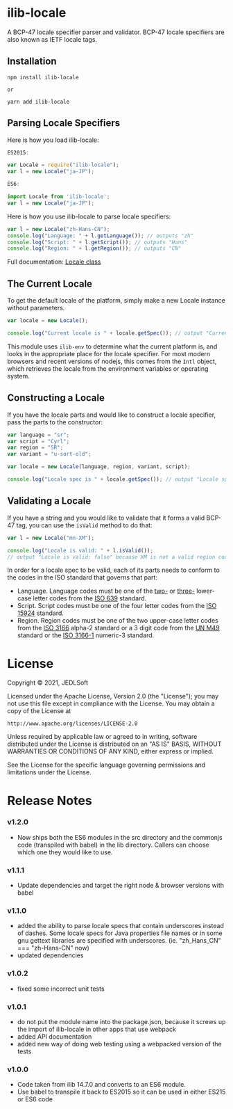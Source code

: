 # ilib-locale

A BCP-47 locale specifier parser and validator. BCP-47 locale specifiers
are also known as IETF locale tags.

## Installation

```
npm install ilib-locale

or

yarn add ilib-locale
```

## Parsing Locale Specifiers

Here is how you load ilib-locale:

```javascript
ES2015:

var Locale = require("ilib-locale");
var l = new Locale("ja-JP");

ES6:

import Locale from 'ilib-locale';
var l = new Locale("ja-JP");
```

Here is how you use ilib-locale to parse locale specifiers:

```javascript
var l = new Locale("zh-Hans-CN");
console.log("Language: " + l.getLanguage()); // outputs "zh"
console.log("Script: " + l.getScript()); // outputs "Hans"
console.log("Region: " + l.getRegion()); // outputs "CN"
```

Full documentation: [Locale class](./docs/Locale.md)

## The Current Locale

To get the default locale of the platform, simply make a new Locale instance
without parameters.

```javascript
var locale = new Locale();

console.log("Current locale is " + locale.getSpec()); // output "Current locale is en-US" in the US
```

This module uses `ilib-env` to determine what the current platform is, and looks
in the appropriate place for the locale specifier. For most modern browsers and
recent versions of nodejs, this comes from the `Intl` object, which retrieves
the locale from the environment variables or operating system.

## Constructing a Locale

If you have the locale parts and would like to construct a locale specifier, pass the
parts to the constructor:

```javascript
var language = "sr";
var script = "Cyrl";
var region = "SR";
var variant = "u-sort-old";

var locale = new Locale(language, region, variant, script);

console.log("Locale spec is " + locale.getSpec()); // output "Locale spec is sr-Cyrl-SR-u-sort-old"
```

## Validating a Locale

If you have a string and you would like to validate that it forms a valid BCP-47 tag,
you can use the `isValid` method to do that:

```javascript
var l = new Locale("mn-XM");

console.log("Locale is valid: " + l.isValid());
// output "Locale is valid: false" because XM is not a valid region code
```

In order for a locale spec to be valid, each of its parts needs to conform to the
codes in the ISO standard that governs that part:

- Language. Language codes must be one of the [two-](https://en.wikipedia.org/wiki/List_of_ISO_639-1_codes) or 
  [three-](https://en.wikipedia.org/wiki/List_of_ISO_639-2_codes) lower-case letter codes from the
  [ISO 639](https://en.wikipedia.org/wiki/ISO_639) standard.
- Script. Script codes must be one of the four letter codes from the
  [ISO 15924](https://en.wikipedia.org/wiki/ISO_15924) standard.
- Region. Region codes must be one of the two upper-case letter codes from the
  [ISO 3166](https://en.wikipedia.org/wiki/ISO_3166) alpha-2
  standard or a 3 digit code from the [UN M49](https://en.wikipedia.org/wiki/UN_M49)
  standard or the [ISO 3166-1](https://en.wikipedia.org/wiki/ISO_3166-1_numeric) numeric-3 standard.


# License

Copyright © 2021, JEDLSoft

Licensed under the Apache License, Version 2.0 (the "License");
you may not use this file except in compliance with the License.
You may obtain a copy of the License at

    http://www.apache.org/licenses/LICENSE-2.0

Unless required by applicable law or agreed to in writing, software
distributed under the License is distributed on an "AS IS" BASIS,
WITHOUT WARRANTIES OR CONDITIONS OF ANY KIND, either express or implied.

See the License for the specific language governing permissions and
limitations under the License.

# Release Notes

### v1.2.0

* Now ships both the ES6 modules in the src directory and the commonjs code
  (transpiled with babel) in the lib directory. Callers can choose which one
  they would like to use.

### v1.1.1

* Update dependencies and target the right node & browser versions with babel

### v1.1.0

- added the ability to parse locale specs that contain underscores
  instead of dashes. Some locale specs for Java properties file names
  or in some gnu gettext libraries are specified with underscores.
  (ie. "zh_Hans_CN" === "zh-Hans-CN" now)
- updated dependencies

### v1.0.2

- fixed some incorrect unit tests

### v1.0.1

- do not put the module name into the package.json, because it screws
up the import of ilib-locale in other apps that use webpack
- added API documentation
- added new way of doing web testing using a webpacked version of the tests

### v1.0.0

- Code taken from ilib 14.7.0 and converts to an ES6 module.
- Use babel to transpile it back to ES2015 so it can be used in either ES215 or 
  ES6 code
